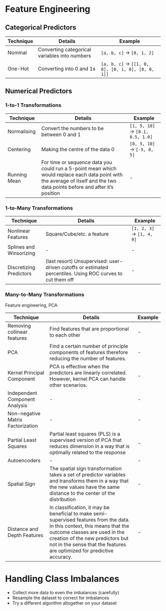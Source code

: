 # Feature Engineering

## Categorical Predictors

| Technique | Details | Example |
| - | - | - |
| Nominal | Converting categorical variables into numbers | `[a, b, c]` -> `[0, 1, 2]` |
| One-Hot | Converting into 0 and 1s | `[a, b, c]` -> `[[1, 0, 0], [0, 1, 0], [0, 0, 1]]` |



## Numerical Predictors


### 1-to-1 Transformations

| Technique | Details | Example |
| - | - | - |
| Normalising | Convert the numbers to be between 0 and 1 | `[1, 5, 10]` -> `[0.1, 0.5, 1.0]` |
| Centering | Making the centre of the data 0 | `[0, 5, 10]` -> `[-5, 0, 5]` |
| Running Mean | For time or sequence data you could run a 5-point mean which would replace each data point with the average of itself and the two data points before and after it’s position | - |

### 1-to-Many Transformations

| Technique | Details | Example |
| - | - | - |
| Nonlinear Features | Square/Cube/etc. a feature | `[1, 2, 3]` -> `[1, 4, 9]` |
| Splines and Winsorizing | - | - |
| Discretizing Predictors | (last resort) Unsupervised: user-driven cutoffs or estimated percentiles. Using ROC curves to cut them off | - |


### Many-to-Many Transformations

Feature engineering,  PCA


| Technique | Details | Example |
| - | - | - |
| Removing collinear features | Find features that are proportional to each other | - |
| PCA | Find a certain number of principle components of features therefore reducing the number of features. | - |
| Kernel Principal Component | PCA is effective when the predictors are linearly correlated. However, kernel PCA can handle other scenarios. | - |
| Independent Component Analysis | - | - |
| Non-negative Matrix Factorization | - | - |
| Partial Least Squares | Partial least squares (PLS) is a supervised version of PCA that reduces dimension in a way that is optimally related to the response | - |
| Autoencoders | - | - |
| Spatial Sign | The spatial sign transformation takes a set of predictor variables and transforms them in a way that the new values have the same distance to the center of the distribution | - |
| Distance and Depth Features | In classification, it may be beneficial to make semi-supervised features from the data. In this context, this means that the outcome classes are used in the creation of the new predictors but not in the sense that the features are optimized for predictive accuracy. | - |



# Handling Class Imbalances

- Collect more data to even the imbalances (carefully)
- Resample the dataset to correct for imbalances
- Try a different algorithm altogether on your dataset


